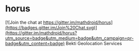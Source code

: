 # horus

[![Join the chat at https://gitter.im/mathdroid/horus](https://badges.gitter.im/Join%20Chat.svg)](https://gitter.im/mathdroid/horus?utm_source=badge&utm_medium=badge&utm_campaign=pr-badge&utm_content=badge)
Bekti Geolocation Services
